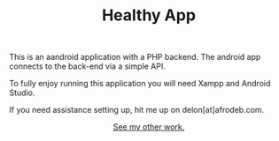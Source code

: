 <p align="center">
    <h1 align="center">Healthy App</h1>
    <br>
</p>

This is an aandroid application with a PHP backend. The android app connects to the back-end via a simple API.

To fully enjoy running this application you will need Xampp and Android Studio. 

If you need assistance setting up, hit me up on delon[at]afrodeb.com.

<p align="center">
<a href="https://delon.co.zw">See my other work.</a>
</p>